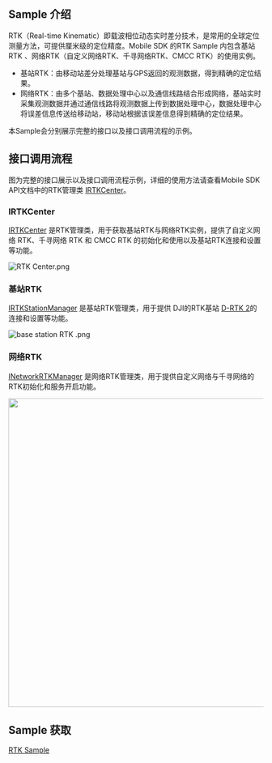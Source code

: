 ## Sample 介绍
RTK（Real-time Kinematic）即载波相位动态实时差分技术，是常用的全球定位测量方法，可提供厘米级的定位精度。Mobile SDK 的RTK Sample 内包含基站RTK 、网络RTK（自定义网络RTK、千寻网络RTK、CMCC RTK）的使用实例。
* 基站RTK：由移动站差分处理基站与GPS返回的观测数据，得到精确的定位结果。
* 网络RTK：由多个基站、数据处理中心以及通信线路结合形成网络，基站实时采集观测数据并通过通信线路将观测数据上传到数据处理中心，数据处理中心将误差信息传送给移动站，移动站根据该误差信息得到精确的定位结果。

本Sample会分别展示完整的接口以及接口调用流程的示例。


## 接口调用流程
图为完整的接口展示以及接口调用流程示例，详细的使用方法请查看Mobile SDK API文档中的RTK管理类 [IRTKCenter](https://developer.dji.com/cn/api-reference-v5/android-api/Components/IRTKCenter/IRTKCenter.html)。

### IRTKCenter
[IRTKCenter](https://developer.dji.com/cn/api-reference-v5/android-api/Components/IRTKCenter/IRTKCenter.html) 是RTK管理类，用于获取基站RTK与网络RTK实例，提供了自定义网络 RTK、千寻网络 RTK 和 CMCC RTK 的初始化和使用以及基站RTK连接和设置等功能。


![RTK Center.png](https://terra-1-g.djicdn.com/71a7d383e71a4fb8887a310eb746b47f/msdk/Documentation/V5.1/RTK%20Center%20API%20calling.png)

### 基站RTK
[IRTKStationManager](https://developer.dji.com/cn/api-reference-v5/android-api/Components/IRTKCenter/IRTKStationManager.html) 是基站RTK管理类，用于提供 DJI的RTK基站 [D-RTK 2](https://www.dji.com/cn/d-rtk-2?site=brandsite&from=insite_search)的连接和设置等功能。

![base station RTK .png](https://terra-1-g.djicdn.com/84f990b0bbd145e6a3930de0c55d3b2b/admin/doc/55280485-d234-48dd-baf5-4a180fedd8ee.png)


### 网络RTK
[INetworkRTKManager](https://developer.dji.com/cn/api-reference-v5/android-api/Components/IRTKCenter/INetworkRTKManager.html) 是网络RTK管理类，用于提供自定义网络与千寻网络的RTK初始化和服务开启功能。

<div align=center><img src="https://terra-1-g.djicdn.com/71a7d383e71a4fb8887a310eb746b47f/msdk/Documentation/V5.1/network%20RTK.png" width="800" height = "610"></div>



## Sample 获取

[RTK Sample](https://github.com/dji-sdk/Mobile-SDK-Android-V5/tree/dev-sdk-main/SampleCode-V5/android-sdk-v5-sample/src/main/java/dji/sampleV5/aircraft)


